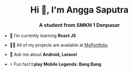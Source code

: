 <h1 align="center">Hi 👋, I'm Angga Saputra</h1>
<h3 align="center">A student from SMKN 1 Denpasar</h3>

- 🌱 I’m currently learning **React JS**

- 👨‍💻 All of my projects are available at [MyPortfolio](https://anggasaputra25.github.io/portfolio)

- 💬 Ask me about **Android, Laravel**

- ⚡ Fun fact **I play Mobile Legends: Bang Bang**

</p>
